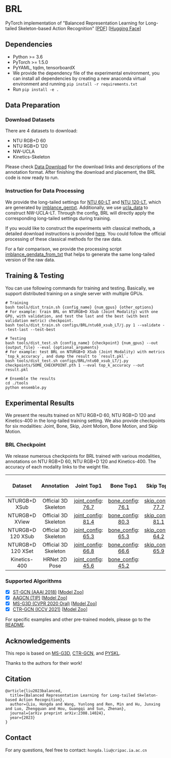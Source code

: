 # BRL
PyTorch implementation of "Balanced Representation Learning for Long-tailed Skeleton-based Action Recognition" [[PDF](https://arxiv.org/pdf/2308.14024.pdf)] [[Hugging Face](https://huggingface.co/firework8/BRL)]

## Dependencies

- Python >= 3.6
- PyTorch >= 1.5.0
- PyYAML, tqdm, tensorboardX
- We provide the dependency file of the experimental environment, you can install all dependencies by creating a new anaconda virtual environment and running `pip install -r requirements.txt `
- Run `pip install -e .` 

## Data Preparation

### Download Datasets

There are 4 datasets to download:

- NTU RGB+D 60
- NTU RGB+D 120
- NW-UCLA
- Kinetics-Skeleton

Please check [Data Download](/data/pyskl_data/README.md) for the download links and descriptions of the annotation format. After finishing the download and placement, the BRL code is now ready to run.

### Instruction for Data Processing

We provide the long-tailed settings for [NTU 60-LT](/data/NTU60_LT) and [NTU 120-LT](/data/NTU120_LT), which are generated by [imblance_gentxt](/data/imblance_gentxt.py). Additionally, we use [ucla_data](data/ucla_data.py) to construct NW-UCLA-LT. Through the config, BRL will directly apply the corresponding long-tailed settings during training.

If you would like to construct the experiments with classical methods, a detailed download instructions is provided [here](/data/utils/README.md). You could follow the official processing of these classical methods for the raw data.

For a fair comparison, we provide the processing script [imblance_gendata_from_txt](/data/imblance_gendata_from_txt.py) that helps to generate the same long-tailed version of the raw data.

## Training & Testing

You can use following commands for training and testing. Basically, we support distributed training on a single server with multiple GPUs.
```shell
# Training
bash tools/dist_train.sh {config_name} {num_gpus} {other_options}
# For example: train BRL on NTURGB+D XSub (Joint Modality) with one GPU, with validation, and test the last and the best (with best validation metric) checkpoint.
bash tools/dist_train.sh configs/BRL/ntu60_xsub_LT/j.py 1 --validate --test-last --test-best
```
```shell
# Testing
bash tools/dist_test.sh {config_name} {checkpoint} {num_gpus} --out {output_file} --eval {optional_arguments}
# For example: test BRL on NTURGB+D XSub (Joint Modality) with metrics `top_k_accuracy`, and dump the result to `result.pkl`.
bash tools/dist_test.sh configs/BRL/ntu60_xsub_LT/j.py checkpoints/SOME_CHECKPOINT.pth 1 --eval top_k_accuracy --out result.pkl
```
```shell
# Ensemble the results
cd ./tools
python ensemble.py
```

## Experimental Results

We present the results trained on NTU RGB+D 60, NTU RGB+D 120 and Kinetics-400 in the long-tailed training setting. We also provide checkpoints for six modalities: Joint, Bone, Skip, Joint Motion, Bone Motion, and Skip Motion.

### BRL Checkpoint

We release numerous checkpoints for BRL trained with various modalities, annotations on NTU RGB+D 60, NTU RGB+D 120 and Kinetics-400. The accuracy of each modality links to the weight file.

| Dataset | Annotation | Joint Top1 | Bone Top1 | Skip Top1 | Joint Motion Top1 | Bone Motion Top1 | Skip Motion Top1 | Two Stream Top1 | Four Stream Top1 | Six Stream Top1|
| :---: | :---: | :---: | :---: | :---: | :---: | :---: | :---: | :---: | :---: | :---: |
| NTURGB+D XSub | Official 3D Skeleton | [joint_config](/configs/BRL/ntu60_xsub_LT/j.py): [76.7](https://drive.google.com/drive/folders/1ksC002PtEMxCt8A5l5ftqSN9guBzJxy0?usp=share_link) | [bone_config](/configs/BRL/ntu60_xsub_LT/b.py): [76.1](https://drive.google.com/drive/folders/1ksC002PtEMxCt8A5l5ftqSN9guBzJxy0?usp=share_link) | [skip_config](/configs/BRL/ntu60_xsub_LT/k.py): [77.7](https://drive.google.com/drive/folders/1ksC002PtEMxCt8A5l5ftqSN9guBzJxy0?usp=share_link) | [joint_motion_config](/configs/BRL/ntu60_xsub_LT/jm.py): [75.0](https://drive.google.com/drive/folders/1ksC002PtEMxCt8A5l5ftqSN9guBzJxy0?usp=share_link) | [bone_motion_config](/configs/BRL/ntu60_xsub_LT/bm.py): [72.8](https://drive.google.com/drive/folders/1ksC002PtEMxCt8A5l5ftqSN9guBzJxy0?usp=share_link) | [skip_motion_config](/configs/BRL/ntu60_xsub_LT/km.py): [73.4](https://drive.google.com/drive/folders/1ksC002PtEMxCt8A5l5ftqSN9guBzJxy0?usp=share_link) | 79.6 | 81.0 | 81.8 |
| NTURGB+D XView | Official 3D Skeleton | [joint_config](/configs/BRL/ntu60_xview_LT/j.py): [81.4](https://drive.google.com/drive/folders/1KrtXE1tdJGVJz2ixWpR6Vd7l5qzAf8TV?usp=share_link) | [bone_config](/configs/BRL/ntu60_xview_LT/b.py): [80.3](https://drive.google.com/drive/folders/1KrtXE1tdJGVJz2ixWpR6Vd7l5qzAf8TV?usp=share_link) | [skip_config](/configs/BRL/ntu60_xview_LT/k.py): [81.1](https://drive.google.com/drive/folders/1KrtXE1tdJGVJz2ixWpR6Vd7l5qzAf8TV?usp=share_link) | [joint_motion_config](/configs/BRL/ntu60_xview_LT/jm.py): [78.5](https://drive.google.com/drive/folders/1KrtXE1tdJGVJz2ixWpR6Vd7l5qzAf8TV?usp=share_link) | [bone_motion_config](/configs/BRL/ntu60_xview_LT/bm.py): [76.2](https://drive.google.com/drive/folders/1KrtXE1tdJGVJz2ixWpR6Vd7l5qzAf8TV?usp=share_link) | [skip_motion_config](/configs/BRL/ntu60_xview_LT/km.py): [77.2](https://drive.google.com/drive/folders/1KrtXE1tdJGVJz2ixWpR6Vd7l5qzAf8TV?usp=share_link) | 84.0 | 84.9 | 85.4 |
| NTURGB+D 120 XSub | Official 3D Skeleton | [joint_config](/configs/BRL/ntu120_xsub_LT/j.py): [65.3](https://drive.google.com/drive/folders/1Lgnm_phTSM1fniYHONfzahJBdJZm36IV?usp=share_link) | [bone_config](/configs/BRL/ntu120_xsub_LT/b.py): [65.3](https://drive.google.com/drive/folders/1Lgnm_phTSM1fniYHONfzahJBdJZm36IV?usp=share_link) | [skip_config](/configs/BRL/ntu120_xsub_LT/k.py): [64.2](https://drive.google.com/drive/folders/1Lgnm_phTSM1fniYHONfzahJBdJZm36IV?usp=share_link) | [joint_motion_config](/configs/BRL/ntu120_xsub_LT/jm.py): [59.7](https://drive.google.com/drive/folders/1Lgnm_phTSM1fniYHONfzahJBdJZm36IV?usp=share_link) | [bone_motion_config](/configs/BRL/ntu120_xsub_LT/bm.py): [59.8](https://drive.google.com/drive/folders/1Lgnm_phTSM1fniYHONfzahJBdJZm36IV?usp=share_link) | [skip_motion_config](/configs/BRL/ntu120_xsub_LT/km.py): [59.6](https://drive.google.com/drive/folders/1Lgnm_phTSM1fniYHONfzahJBdJZm36IV?usp=share_link) | 68.7 | 69.4 | 69.7 |
| NTURGB+D 120 XSet | Official 3D Skeleton | [joint_config](/configs/BRL/ntu120_xset_LT/j.py): [66.8](https://drive.google.com/drive/folders/1L1mmgp-RtifmXTiWTNBU21e6Q3r7QV4i?usp=share_link) | [bone_config](/configs/BRL/ntu120_xset_LT/b.py): [66.6](https://drive.google.com/drive/folders/1L1mmgp-RtifmXTiWTNBU21e6Q3r7QV4i?usp=share_link) | [skip_config](/configs/BRL/ntu120_xset_LT/k.py): [65.9](https://drive.google.com/drive/folders/1L1mmgp-RtifmXTiWTNBU21e6Q3r7QV4i?usp=share_link) | [joint_motion_config](/configs/BRL/ntu120_xset_LT/jm.py): [63.5](https://drive.google.com/drive/folders/1L1mmgp-RtifmXTiWTNBU21e6Q3r7QV4i?usp=share_link) | [bone_motion_config](/configs/BRL/ntu120_xset_LT/bm.py): [62.2](https://drive.google.com/drive/folders/1L1mmgp-RtifmXTiWTNBU21e6Q3r7QV4i?usp=share_link) | [skip_motion_config](/configs/BRL/ntu120_xset_LT/km.py): [61.6](https://drive.google.com/drive/folders/1L1mmgp-RtifmXTiWTNBU21e6Q3r7QV4i?usp=share_link) | 69.7 | 71.0 | 71.3 |
| Kinetics-400 | HRNet 2D Pose | [joint_config](/configs/BRL/k400/j.py): [45.6](https://drive.google.com/drive/folders/1xIFYdvACmDy2aLr4EvuuVNAsobze0-SY) | [bone_config](/configs/BRL/k400/b.py): [45.2](https://drive.google.com/drive/folders/1xIFYdvACmDy2aLr4EvuuVNAsobze0-SY) |  | [joint_motion_config](/configs/BRL/k400/jm.py): [42.0](https://drive.google.com/drive/folders/1xIFYdvACmDy2aLr4EvuuVNAsobze0-SY) | [bone_motion_config](/configs/BRL/k400/bm.py): [41.2](https://drive.google.com/drive/folders/1xIFYdvACmDy2aLr4EvuuVNAsobze0-SY) |  | 48.1 (1:1) | 48.6 (3:3:1:1) |  |

### Supported Algorithms

- [x] [ST-GCN (AAAI 2018)](https://arxiv.org/abs/1801.07455) [[Model Zoo](/configs/stgcn/README.md)]
- [x] [AAGCN (TIP)](https://arxiv.org/abs/1912.06971) [[Model Zoo](/configs/aagcn/README.md)]
- [x] [MS-G3D (CVPR 2020 Oral)](https://arxiv.org/abs/2003.14111) [[Model Zoo](/configs/msg3d/README.md)]
- [x] [CTR-GCN (ICCV 2021)](https://arxiv.org/abs/2107.12213) [[Model Zoo](/configs/ctrgcn/README.md)]

For specific examples and other pre-trained models, please go to the [README](/configs/README.md).


## Acknowledgements

This repo is based on [MS-G3D](https://github.com/kenziyuliu/ms-g3d), [CTR-GCN](https://github.com/Uason-Chen/CTR-GCN), and [PYSKL](https://github.com/kennymckormick/pyskl).

Thanks to the authors for their work!

## Citation

```
@article{liu2023balanced,
  title={Balanced Representation Learning for Long-tailed Skeleton-based Action Recognition},
  author={Liu, Hongda and Wang, Yunlong and Ren, Min and Hu, Junxing and Luo, Zhengquan and Hou, Guangqi and Sun, Zhenan},
  journal={arXiv preprint arXiv:2308.14024},
  year={2023}
}
```

## Contact
For any questions, feel free to contact: `hongda.liu@cripac.ia.ac.cn`
